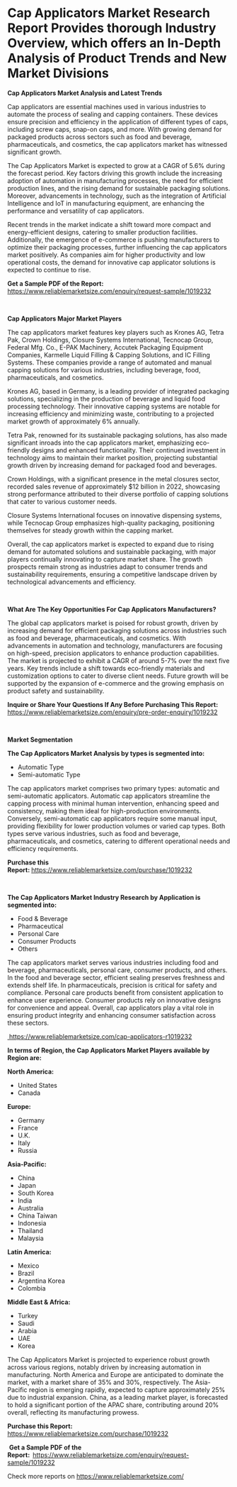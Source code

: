 <p><h1>Cap Applicators Market Research Report Provides thorough Industry Overview, which offers an In-Depth Analysis of Product Trends and New Market Divisions</h1></p><p><strong>Cap Applicators Market Analysis and Latest Trends</strong></p>
<p><p>Cap applicators are essential machines used in various industries to automate the process of sealing and capping containers. These devices ensure precision and efficiency in the application of different types of caps, including screw caps, snap-on caps, and more. With growing demand for packaged products across sectors such as food and beverage, pharmaceuticals, and cosmetics, the cap applicators market has witnessed significant growth.</p><p>The Cap Applicators Market is expected to grow at a CAGR of 5.6% during the forecast period. Key factors driving this growth include the increasing adoption of automation in manufacturing processes, the need for efficient production lines, and the rising demand for sustainable packaging solutions. Moreover, advancements in technology, such as the integration of Artificial Intelligence and IoT in manufacturing equipment, are enhancing the performance and versatility of cap applicators.</p><p>Recent trends in the market indicate a shift toward more compact and energy-efficient designs, catering to smaller production facilities. Additionally, the emergence of e-commerce is pushing manufacturers to optimize their packaging processes, further influencing the cap applicators market positively. As companies aim for higher productivity and low operational costs, the demand for innovative cap applicator solutions is expected to continue to rise.</p></p>
<p><strong>Get a Sample PDF of the Report:&nbsp;</strong> <a href="https://www.reliablemarketsize.com/enquiry/request-sample/1019232?utm_campaign=2462&utm_medium=2&utm_source=Github&utm_content=ia&utm_term=09042025&utm_id=cap-applicators">https://www.reliablemarketsize.com/enquiry/request-sample/1019232</a></p>
<p>&nbsp;</p>
<p><strong>Cap Applicators Major Market Players</strong></p>
<p><p>The cap applicators market features key players such as Krones AG, Tetra Pak, Crown Holdings, Closure Systems International, Tecnocap Group, Federal Mfg. Co., E-PAK Machinery, Accutek Packaging Equipment Companies, Karmelle Liquid Filling & Capping Solutions, and IC Filling Systems. These companies provide a range of automated and manual capping solutions for various industries, including beverage, food, pharmaceuticals, and cosmetics.</p><p>Krones AG, based in Germany, is a leading provider of integrated packaging solutions, specializing in the production of beverage and liquid food processing technology. Their innovative capping systems are notable for increasing efficiency and minimizing waste, contributing to a projected market growth of approximately 6% annually.</p><p>Tetra Pak, renowned for its sustainable packaging solutions, has also made significant inroads into the cap applicators market, emphasizing eco-friendly designs and enhanced functionality. Their continued investment in technology aims to maintain their market position, projecting substantial growth driven by increasing demand for packaged food and beverages.</p><p>Crown Holdings, with a significant presence in the metal closures sector, recorded sales revenue of approximately $12 billion in 2022, showcasing strong performance attributed to their diverse portfolio of capping solutions that cater to various customer needs. </p><p>Closure Systems International focuses on innovative dispensing systems, while Tecnocap Group emphasizes high-quality packaging, positioning themselves for steady growth within the capping market.</p><p>Overall, the cap applicators market is expected to expand due to rising demand for automated solutions and sustainable packaging, with major players continually innovating to capture market share. The growth prospects remain strong as industries adapt to consumer trends and sustainability requirements, ensuring a competitive landscape driven by technological advancements and efficiency.</p></p>
<p>&nbsp;</p>
<p><strong>What Are The Key Opportunities For Cap Applicators Manufacturers?</strong></p>
<p><p>The global cap applicators market is poised for robust growth, driven by increasing demand for efficient packaging solutions across industries such as food and beverage, pharmaceuticals, and cosmetics. With advancements in automation and technology, manufacturers are focusing on high-speed, precision applicators to enhance production capabilities. The market is projected to exhibit a CAGR of around 5-7% over the next five years. Key trends include a shift towards eco-friendly materials and customization options to cater to diverse client needs. Future growth will be supported by the expansion of e-commerce and the growing emphasis on product safety and sustainability.</p></p>
<p><strong>Inquire or Share Your Questions If Any Before Purchasing This Report:</strong> <a href="https://www.reliablemarketsize.com/enquiry/pre-order-enquiry/1019232?utm_campaign=2462&utm_medium=2&utm_source=Github&utm_content=ia&utm_term=09042025&utm_id=cap-applicators">https://www.reliablemarketsize.com/enquiry/pre-order-enquiry/1019232</a></p>
<p>&nbsp;</p>
<p><strong>Market Segmentation</strong></p>
<p><strong>The Cap Applicators Market Analysis by types is segmented into:</strong></p>
<p><ul><li>Automatic Type</li><li>Semi-automatic Type</li></ul></p>
<p><p>The cap applicators market comprises two primary types: automatic and semi-automatic applicators. Automatic cap applicators streamline the capping process with minimal human intervention, enhancing speed and consistency, making them ideal for high-production environments. Conversely, semi-automatic cap applicators require some manual input, providing flexibility for lower production volumes or varied cap types. Both types serve various industries, such as food and beverage, pharmaceuticals, and cosmetics, catering to different operational needs and efficiency requirements.</p></p>
<p><strong>Purchase this Report:&nbsp;</strong><a href="https://www.reliablemarketsize.com/purchase/1019232?utm_campaign=2462&utm_medium=2&utm_source=Github&utm_content=ia&utm_term=09042025&utm_id=cap-applicators">https://www.reliablemarketsize.com/purchase/1019232</a></p>
<p>&nbsp;</p>
<p><strong>The Cap Applicators Market Industry Research by Application is segmented into:</strong></p>
<p><ul><li>Food & Beverage</li><li>Pharmaceutical</li><li>Personal Care</li><li>Consumer Products</li><li>Others</li></ul></p>
<p><p>The cap applicators market serves various industries including food and beverage, pharmaceuticals, personal care, consumer products, and others. In the food and beverage sector, efficient sealing preserves freshness and extends shelf life. In pharmaceuticals, precision is critical for safety and compliance. Personal care products benefit from consistent application to enhance user experience. Consumer products rely on innovative designs for convenience and appeal. Overall, cap applicators play a vital role in ensuring product integrity and enhancing consumer satisfaction across these sectors.</p></p>
<p><a href="https://www.reliablemarketsize.com/cap-applicators-r1019232?utm_campaign=2462&utm_medium=2&utm_source=Github&utm_content=ia&utm_term=09042025&utm_id=cap-applicators">&nbsp;https://www.reliablemarketsize.com/cap-applicators-r1019232</a></p>
<p><strong>In terms of Region, the Cap Applicators Market Players available by Region are:</strong></p>
<p>
    <p> <strong> North America: </strong>
        <ul>
            <li>United States</li>
            <li>Canada</li>
        </ul>
        </p> 
    <p> <strong> Europe: </strong>
        <ul>
            <li>Germany</li>
            <li>France</li>
            <li>U.K.</li>
            <li>Italy</li>
            <li>Russia</li>
        </ul>
        </p> 
    <p> <strong> Asia-Pacific: </strong>
        <ul>
            <li>China</li>
            <li>Japan</li>
            <li>South Korea</li>
            <li>India</li>
            <li>Australia</li>
            <li>China Taiwan</li>
            <li>Indonesia</li>
            <li>Thailand</li>
            <li>Malaysia</li>
        </ul>
        </p> 
    <p> <strong> Latin America: </strong>
        <ul>
            <li>Mexico</li>
            <li>Brazil</li>
            <li>Argentina Korea</li>
            <li>Colombia</li>
        </ul>
        </p> 
    <p> <strong> Middle East & Africa: </strong>
        <ul>
            <li>Turkey</li>
            <li>Saudi</li>
            <li>Arabia</li>
            <li>UAE</li>
            <li>Korea</li>
        </ul>
    </p>
    </p>
<p><p>The Cap Applicators Market is projected to experience robust growth across various regions, notably driven by increasing automation in manufacturing. North America and Europe are anticipated to dominate the market, with a market share of 35% and 30%, respectively. The Asia-Pacific region is emerging rapidly, expected to capture approximately 25% due to industrial expansion. China, as a leading market player, is forecasted to hold a significant portion of the APAC share, contributing around 20% overall, reflecting its manufacturing prowess.</p></p>
<p><strong>Purchase this Report: </strong><a href="https://www.reliablemarketsize.com/purchase/1019232?utm_campaign=2462&utm_medium=2&utm_source=Github&utm_content=ia&utm_term=09042025&utm_id=cap-applicators">https://www.reliablemarketsize.com/purchase/1019232</a></p>
<p>&nbsp;<strong>Get a Sample PDF of the Report:&nbsp;&nbsp;</strong><a href="https://www.reliablemarketsize.com/enquiry/request-sample/1019232?utm_campaign=2462&utm_medium=2&utm_source=Github&utm_content=ia&utm_term=09042025&utm_id=cap-applicators">https://www.reliablemarketsize.com/enquiry/request-sample/1019232</a></p>
<p><strong></strong></p>
<p>Check more reports on <a href="https://www.reliablemarketsize.com/?utm_campaign=2462&utm_medium=2&utm_source=Github&utm_content=ia&utm_term=09042025&utm_id=cap-applicators">https://www.reliablemarketsize.com/</a></p>